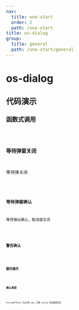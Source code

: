 ```yaml
---
nav:
  title: one-start
  order: 2
  path: /one-start
title: os-dialog
group:
  title: general
  path: /one-start/general
---
```


# os-dialog

## 代码演示

### 函数式调用

<code src="../demos/dialog/functional.tsx" />

### 等待弹窗关闭

等待弹关闭

<code src="../demos/dialog/await-visible.tsx" />

### 等待弹窗确认

等待弹出确认，取消或关闭

<code src="../demos/dialog/await-confirm.tsx" />

### 警告确认

<code src="../demos/dialog/danger-comfirm.tsx" />

### 额外操作

<code src="../demos/dialog/actions.tsx" />

### 确认类型

<code src="../demos/dialog/confirm-type.tsx" />

DialogAPIBase 为公共的 api，具体 dialog 各自继承实现

<API exports='["DialogAPIBase"]' src="../components/dialog/index.tsx"></API>

<API exports='["DialogMessageSettings", "DialogMessageAPI"]' src="../components/dialog/index.tsx"></API>

<API exports='["DialogPopoverSettings", "DialogPopoverAPI"]' src="../components/dialog/index.tsx"></API>

<API exports='["DialogPopconfirmSettings", "DialogPopconfirmRequests", "DialogPopconfirmAPI"]' src="../components/dialog/index.tsx"></API>

<API exports='["DialogModalSettings", "DialogModalAPI"]' src="../components/dialog/index.tsx"></API>

<API exports='["DialogmodalOperationSettings", "DialogModalOperationRequests", "DialogModalOperationAPI"]' src="../components/dialog/index.tsx"></API>

<API exports='["DialogDrawerSettings", "DialogDrawerRequests", "DialogDrawerAPI"]' src="../components/dialog/index.tsx"></API>
